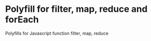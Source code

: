 #  Polyfill for filter, map, reduce and forEach
Polyfills for Javascript function filter, map, reduce
